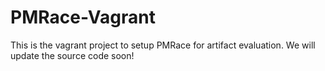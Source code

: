 # PMRace-Vagrant

This is the vagrant project to setup PMRace for artifact evaluation. We will update the source code soon!
